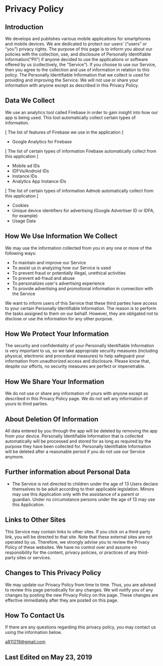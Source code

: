 # Privacy Policy


## Introduction

We develops and publishes various mobile applications for smartphones and mobile devices. We are dedicated to protect our users' (“users” or “you”) privacy rights. The purpose of this page is to inform you about our policies with the collection, use, and disclosure of Personally Identifiable Information(“PII”) if anyone decided to use the applications or software offered by us (collectively, the “Service”). If you choose to use our Service, then you agree to the collection and use of information in relation to this policy. The Personally Identifiable Information that we collect is used for providing and improving the Service. We will not use or share your information with anyone except as described in this Privacy Policy.


## Data We Collect

We use an analytics tool called Firebase in order to gain insight into how our app is being used. This tool automatically collect certain types of information.

[ The list of features of Firebase we use in the application ]

-  Google Analytics for Firebase

[ The list of certain types of information Firebase automatically collect from this application ]

-  Mobile ad IDs
-  IDFVs/Android IDs
-  Instance IDs
-  Analytics App Instance IDs

[ The list of certain types of information Admob automatically collect from this application ]

-  Cookies
-  Unique device identifiers for advertising (Google Advertiser ID or IDFA, for example)
-  Usage Data


## How We Use Information We Collect

We may use the information collected from you in any one or more of the following ways:

-  To maintain and improve our Service
-  To assist us in analyzing how our Service is used
-  To prevent fraud or potentially illegal, unethical activities
-  To prevent ad-fraud and abuse
-  To personalizes user's advertising experience
-  To provide advertising and promotional information in connection with the Service

We want to inform users of this Service that these third parties have access to your certain Personally Identifiable Information. The reason is to perform the tasks assigned to them on our behalf. However, they are obligated not to disclose or use the information for any other purpose.


## How We Protect Your Information

The security and confidentiality of your Personally Identifiable Information is very important to us, so we take appropriate security measures (including physical, electronic and procedural measures) to help safeguard your information from unauthorized access and disclosure. Please know that, despite our efforts, no security measures are perfect or impenetrable.


## How We Share Your Information

We do not use or share any information of yours with anyone except as described in this Privacy Policy page. We do not sell any information of yours to third parties.


## About Deletion Of Information

All data entered by you through the app will be deleted by removing the app from your device. Personally Identifiable Information that is collected automatically will be processed and stored for as long as required by the purpose they have been collected for. Personally Identifiable Information will be deleted after a reasonable period if you do not use our Service anymore.


## Further information about Personal Data

-  The Service is not directed to children under the age of 13
Users declare themselves to be adult according to their applicable legislation. Minors may use this Application only with the assistance of a parent or guardian. Under no circumstance persons under the age of 13 may use this Application.


## Links to Other Sites

This Service may contain links to other sites. If you click on a third-party link, you will be directed to that site. Note that these external sites are not operated by us. Therefore, we strongly advise you to review the Privacy Policy of these websites. We have no control over and assume no responsibility for the content, privacy policies, or practices of any third-party sites or services.


## Changes to This Privacy Policy

We may update our Privacy Policy from time to time. Thus, you are advised to review this page periodically for any changes. We will notify you of any changes by posting the new Privacy Policy on this page. These changes are effective immediately after they are posted on this page.


## How To Contact Us

If there are any questions regarding this privacy policy, you may contact us using the information below.

a811219@gmail.com

## Last Edited on May 23, 2019
